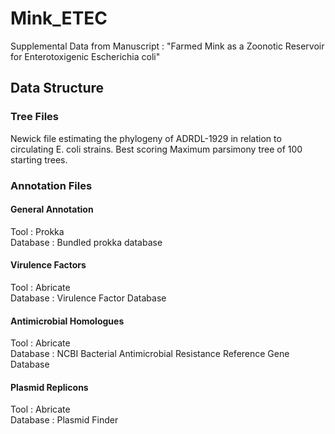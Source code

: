 # Mink_ETEC
Supplemental Data from Manuscript : "Farmed Mink as a Zoonotic Reservoir for Enterotoxigenic Escherichia coli"


## Data Structure

### Tree Files

Newick file estimating the phylogeny of ADRDL-1929 in relation to circulating E. coli strains. Best scoring Maximum parsimony tree of 100 starting trees.

### Annotation Files

#### General Annotation

Tool : Prokka \
Database : Bundled prokka database

#### Virulence Factors

Tool : Abricate \
Database : Virulence Factor Database

#### Antimicrobial Homologues

Tool : Abricate \
Database : NCBI Bacterial Antimicrobial Resistance Reference Gene Database

#### Plasmid Replicons

Tool : Abricate \
Database : Plasmid Finder 

